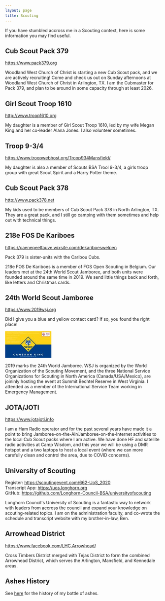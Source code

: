 ```yaml
---
layout: page
title: Scouting
---
```


If you have stumbled accross me in a Scouting context, here is some information
you may find useful.

## Cub Scout Pack 379
https://www.pack379.org

Woodland West Church of Christ is starting a new Cub Scout pack, and we are
actively recruiting! Come and check us out on Sunday afternoons at Woodland
West Church of Christ in Arlington, TX.  I am the Cubmaster for Pack 379, 
and plan to be around in some capacity through at least 2026.

## Girl Scout Troop 1610
http://www.troop1610.org

My daughter is a member of Girl Scout Troop 1610, led by my wife Megan King and
her co-leader Alana Jones.  I also volunteer sometimes.

## Troop 9-3/4
https://www.troopwebhost.org/Troop934Mansfield/

My daughter is also a member of Scouts BSA Trool 9-3/4, a girls troop group 
with great Scout Spirit and a Harry Potter theme.

## Cub Scout Pack 378
http://www.pack378.net

My kids used to be members of Cub Scout Pack 378 in North Arlington, TX.
They are a great pack, and I still go camping with them sometimes and help
out with technical things.

## 218e FOS De Kariboes
https://caenepeelfauve.wixsite.com/dekariboeswelpen

Pack 379 is sister-units with the Caribou Cubs.

218e FOS De Kariboes is a member of FOS Open Scouting in Belgium.  Our leaders
met at the 24th World Scout Jamboree, and both units were founded around the
same time in 2019. We send little things back and forth, like letters and
Christmas cards.

## 24th World Scout Jamboree
https://www.2019wsj.org

Did I give you a blue and yellow contact card? If so, you found the right
place!

![24th World Scout Jamboree contact card for Cameron King][wsjcc]

2019 marks the 24th World Jamboree. WSJ is organized by the World
Organization of the Scouting Movement, and the three National Service
Organizations for Scouting in North America (Canada/USA/Mexico), are joininly
hosting the event at Summit Bechtel Reserve in West Virginia. I attended as a
member of the International Service Team working in Emergency Management.

[wsjcc]: /public/content/images/wsj19-contact-card.jpg

## JOTA/JOTI
https://www.jotajoti.info

I am a Ham Radio operator and for the past several years have made it a point
to bring Jamboree-on-the-Air/Jamboree-on-the-Internet activities to the local
Cub Scout packs where I am active.  We have done HF and satellite radio
activities at Camp Wisdom, and this year we will be using a DMR hotspot and a
two laptops to host a local event (where we can more carefully clean and
control the area, due to COVID concerns).

## University of Scouting
Register: https://scoutingevent.com/662-UoS_2020  
Transcript App: https://uos.longhorn.org  
GitHub: https://github.com/Longhorn-Council-BSA/universityofscouting

Longhorn Council's University of Scouting is a fantastic way to network with
leaders from accross the council and expand your knowledge on scouting-related
topics.  I am on the administration faculty, and co-wrote the schedule and
transcript website with my brother-in-law, Ben.

## Arrowhead District
https://www.facebook.com/LHC.Arrowhead/

Cross Timbers District merged with Tejas District to form the combined 
Arrowhead District, which serves the Arlington, Mansfield, and Kennedale 
areas.

## Ashes History
See [here](/ashes/) for the history of my bottle of ashes.

